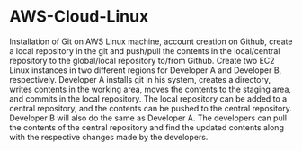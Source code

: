 # AWS-Cloud-Linux
Installation of Git on AWS Linux machine, account creation on Github, create a local repository in the git and push/pull the contents in the local/central repository to the global/local repository to/from Github.
Create two EC2 Linux instances in two different regions for Developer A and Developer B,
respectively. Developer A installs git in his system, creates a directory, writes contents in the
working area, moves the contents to the staging area, and commits in the local repository. The
local repository can be added to a central repository, and the contents can be pushed to the
central repository. Developer B will also do the same as Developer A. The developers can pull
the contents of the central repository and find the updated contents along with the respective
changes made by the developers.
